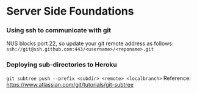 # Server Side Foundations

### Using ssh to communicate with git
NUS blocks port 22, so update your git remote address as follows:
```ssh://git@ssh.github.com:443/<username>/<reponame>.git```

### Deploying sub-directories to Heroku

```git subtree push --prefix <subdir> <remote> <localbranch>```
Reference: https://www.atlassian.com/git/tutorials/git-subtree

